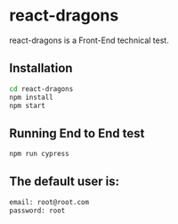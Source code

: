 # react-dragons

react-dragons is a Front-End technical test.

## Installation


```bash
cd react-dragons
npm install
npm start
```

## Running End to End test

```python
npm run cypress
```

## The default user is:

```bash
email: root@root.com
password: root
```